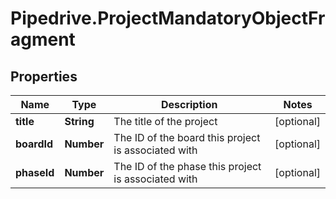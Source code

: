 # Pipedrive.ProjectMandatoryObjectFragment

## Properties

Name | Type | Description | Notes
------------ | ------------- | ------------- | -------------
**title** | **String** | The title of the project | [optional] 
**boardId** | **Number** | The ID of the board this project is associated with | [optional] 
**phaseId** | **Number** | The ID of the phase this project is associated with | [optional] 


